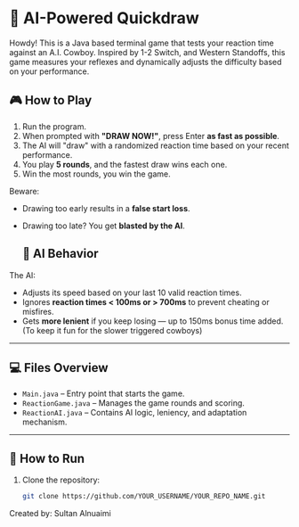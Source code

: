 # 🤠 AI-Powered Quickdraw

Howdy! This is a Java based terminal game that tests your reaction time against an A.I. Cowboy. Inspired by 1-2 Switch, and Western Standoffs, this game measures your reflexes and dynamically adjusts the difficulty based on your performance. 


## 🎮 How to Play

1. Run the program.
2. When prompted with **"DRAW NOW!"**, press Enter **as fast as possible**.
3. The AI will "draw" with a randomized reaction time based on your recent performance.
4. You play **5 rounds**, and the fastest draw wins each one.
5. Win the most rounds, you win the game.

Beware:
- Drawing too early results in a **false start loss**.
- Drawing too late? You get **blasted by the AI**.

  ## 🧠 AI Behavior

The AI:
- Adjusts its speed based on your last 10 valid reaction times.
- Ignores **reaction times < 100ms or > 700ms** to prevent cheating or misfires.
- Gets **more lenient** if you keep losing — up to 150ms bonus time added. (To keep it fun for the slower triggered cowboys)

---

## 💻 Files Overview

- `Main.java` – Entry point that starts the game.
- `ReactionGame.java` – Manages the game rounds and scoring.
- `ReactionAI.java` – Contains AI logic, leniency, and adaptation mechanism. 

---

## 🚀 How to Run

1. Clone the repository:
   ```bash
   git clone https://github.com/YOUR_USERNAME/YOUR_REPO_NAME.git

Created by: Sultan Alnuaimi

